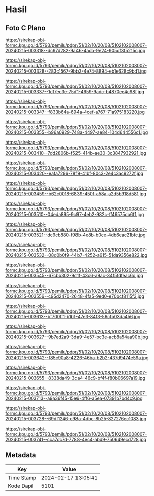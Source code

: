 # Hasil

## Foto C Plano

https://sirekap-obj-formc.kpu.go.id/5793/pemilu/pdpr/51/02/10/20/08/5102102008007-20240215-003318--dc97d282-9a46-4acb-9e24-905df3f5215c.jpg

https://sirekap-obj-formc.kpu.go.id/5793/pemilu/pdpr/51/02/10/20/08/5102102008007-20240215-003328--283c1567-9bb3-4e74-8894-eb1e628c9bd1.jpg

https://sirekap-obj-formc.kpu.go.id/5793/pemilu/pdpr/51/02/10/20/08/5102102008007-20240215-003337--1c17ec3e-75d1-4659-9adc-b4870ee4c98f.jpg

https://sirekap-obj-formc.kpu.go.id/5793/pemilu/pdpr/51/02/10/20/08/5102102008007-20240215-003347--f833b64a-694a-4cef-a767-71a975183220.jpg

https://sirekap-obj-formc.kpu.go.id/5793/pemilu/pdpr/51/02/10/20/08/5102102008007-20240215-003355--b96a0929-748a-4497-ae84-104d644556c1.jpg

https://sirekap-obj-formc.kpu.go.id/5793/pemilu/pdpr/51/02/10/20/08/5102102008007-20240215-003410--7dd2806b-f525-414b-ae30-3c3847932921.jpg

https://sirekap-obj-formc.kpu.go.id/5793/pemilu/pdpr/51/02/10/20/08/5102102008007-20240215-003420--eafa7296-78f9-41bf-80c3-2e4c3ac9272f.jpg

https://sirekap-obj-formc.kpu.go.id/5793/pemilu/pdpr/51/02/10/20/08/5102102008007-20240215-003459--b62c0018-6839-450f-a58a-a2d5b918d581.jpg

https://sirekap-obj-formc.kpu.go.id/5793/pemilu/pdpr/51/02/10/20/08/5102102008007-20240215-003510--04eda895-9c97-4eb2-982c-ff46575cb6f1.jpg

https://sirekap-obj-formc.kpu.go.id/5793/pemilu/pdpr/51/02/10/20/08/5102102008007-20240215-003521--dc9cb880-f98b-4e8b-b0ce-4db6eac21bfc.jpg

https://sirekap-obj-formc.kpu.go.id/5793/pemilu/pdpr/51/02/10/20/08/5102102008007-20240215-003532--08d0b0f9-44b7-4252-a615-51da9356e822.jpg

https://sirekap-obj-formc.kpu.go.id/5793/pemilu/pdpr/51/02/10/20/08/5102102008007-20240215-003545--67cbb302-9c1f-43c6-a9ac-34f5fdfeac6d.jpg

https://sirekap-obj-formc.kpu.go.id/5793/pemilu/pdpr/51/02/10/20/08/5102102008007-20240215-003556--c95d2470-2648-4fa5-9ed0-e70bcf8115f3.jpg

https://sirekap-obj-formc.kpu.go.id/5793/pemilu/pdpr/51/02/10/20/08/5102102008007-20240215-003613--bf700ff1-b1b1-47e3-84f3-56cfb03da456.jpg

https://sirekap-obj-formc.kpu.go.id/5793/pemilu/pdpr/51/02/10/20/08/5102102008007-20240215-003627--9b7ed2a9-3da9-4e57-bc3e-acb8a54aa90b.jpg

https://sirekap-obj-formc.kpu.go.id/5793/pemilu/pdpr/51/02/10/20/08/5102102008007-20240215-003642--f85c90a8-4226-46ba-b2b2-437d9474e59a.jpg

https://sirekap-obj-formc.kpu.go.id/5793/pemilu/pdpr/51/02/10/20/08/5102102008007-20240215-003655--8338da49-3ca4-46c9-bf4f-f80b06697a19.jpg

https://sirekap-obj-formc.kpu.go.id/5793/pemilu/pdpr/51/02/10/20/08/5102102008007-20240215-003713--a9a36f45-15e6-4ff6-a5ea-07391b7bd4c9.jpg

https://sirekap-obj-formc.kpu.go.id/5793/pemilu/pdpr/51/02/10/20/08/5102102008007-20240215-003728--69df1246-c98a-4dbc-8b25-827276ec1083.jpg

https://sirekap-obj-formc.kpu.go.id/5793/pemilu/pdpr/51/02/10/20/08/5102102008007-20240215-003741--cca7dc7d-7788-4ec4-abd9-750649ecd728.jpg


## Metadata

| Key        | Value               |
| ---------- | ------------------- |
| Time Stamp | 2024-02-17 13:05:41 |
| Kode Dapil | 5101                |



